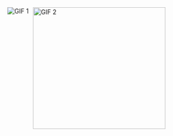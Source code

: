 <div style="display: flex; gap: 10px;">
    <img src="https://media1.tenor.com/images/77f6bebe89f08685a49e5b09b961c019/tenor.gif" alt="GIF 1">
    <img src="https://vignette.wikia.nocookie.net/fark/images/5/59/056_family_guy_dance.gif" alt="GIF 2" width="300" height="275">
</div>
